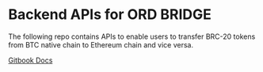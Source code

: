 # Backend APIs for ORD BRIDGE

The following repo contains APIs to enable users to transfer BRC-20 tokens from BTC native chain to Ethereum chain and vice versa.

[Gitbook Docs](https://ordbridge.gitbook.io/ordbridge-a-2-way-bridge-between-brc20-and-erc20/)
 
